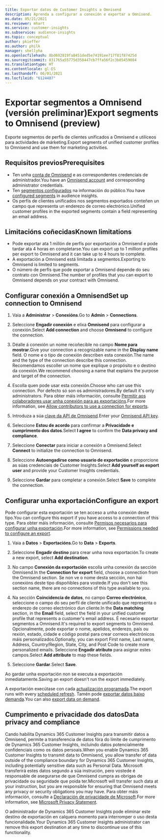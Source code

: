 ```yaml
---
title: Exportar datos de Customer Insights a Omnisend
description: Aprenda a configurar a conexión e exportar a Omnisend.
ms.date: 05/21/2021
ms.reviewer: mhart
ms.service: customer-insights
ms.subservice: audience-insights
ms.topic: conceptual
author: pkieffer
ms.author: philk
manager: shellyha
ms.openlocfilehash: 8bd692819fa8451ded5e74191ee717f81f87425d
ms.sourcegitcommit: 831765a55775d358447cb7ffa56f2c3b85459084
ms.translationtype: HT
ms.contentlocale: gl-ES
ms.lasthandoff: 06/01/2021
ms.locfileid: "6124487"
---
```

# <a name="export-segments-to-omnisend-preview"></a><span data-ttu-id="0e03b-103">Exportar segmentos a Omnisend (versión preliminar)</span><span class="sxs-lookup"><span data-stu-id="0e03b-103">Export segments to Omnisend (preview)</span></span>

<span data-ttu-id="0e03b-104">Exporte segmentos de perfís de clientes unificados a Omnisend e utilíceos para actividades de márketing.</span><span class="sxs-lookup"><span data-stu-id="0e03b-104">Export segments of unified customer profiles to Omnisend and use them for marketing activities.</span></span>

## <a name="prerequisites"></a><span data-ttu-id="0e03b-105">Requisitos previos</span><span class="sxs-lookup"><span data-stu-id="0e03b-105">Prerequisites</span></span>

-   <span data-ttu-id="0e03b-106">Ten unha [conta de Omnisend](https://www.omnisend.com/) e as correspondentes credenciais de administrador.</span><span class="sxs-lookup"><span data-stu-id="0e03b-106">You have an [Omnisend account](https://www.omnisend.com/) and corresponding administrator credentials.</span></span>
-   <span data-ttu-id="0e03b-107">Ten [segmentos configurados](segments.md) na información do público.</span><span class="sxs-lookup"><span data-stu-id="0e03b-107">You have [configured segments](segments.md) in audience insights.</span></span>
-   <span data-ttu-id="0e03b-108">Os perfís de clientes unificados nos segmentos exportados conteñen un campo que representa un enderezo de correo electrónico.</span><span class="sxs-lookup"><span data-stu-id="0e03b-108">Unified customer profiles in the exported segments contain a field representing an email address.</span></span>

## <a name="known-limitations"></a><span data-ttu-id="0e03b-109">Limitacións coñecidas</span><span class="sxs-lookup"><span data-stu-id="0e03b-109">Known limitations</span></span>

- <span data-ttu-id="0e03b-110">Pode exportar ata 1 millón de perfís por exportación a Omnisend e pode tardar ata 4 horas en completarse.</span><span class="sxs-lookup"><span data-stu-id="0e03b-110">You can export up to 1 million profiles per export to Omnisend and it can take up to 4 hours to complete.</span></span>
- <span data-ttu-id="0e03b-111">A exportación a Omnisend está limitada a segmentos.</span><span class="sxs-lookup"><span data-stu-id="0e03b-111">Exporting to Omnisend is limited to segments.</span></span>
- <span data-ttu-id="0e03b-112">O número de perfís que pode exportar a Omnisend depende do seu contrato con Omnisend.</span><span class="sxs-lookup"><span data-stu-id="0e03b-112">The number of profiles that you can export to Omnisend depends on your contract with Omnisend.</span></span>

## <a name="set-up-connection-to-omnisend"></a><span data-ttu-id="0e03b-113">Configurar conexión a Omnisend</span><span class="sxs-lookup"><span data-stu-id="0e03b-113">Set up connection to Omnisend</span></span>

1. <span data-ttu-id="0e03b-114">Vaia a **Administrar** > **Conexións**.</span><span class="sxs-lookup"><span data-stu-id="0e03b-114">Go to **Admin** > **Connections**.</span></span>

1. <span data-ttu-id="0e03b-115">Seleccione **Engadir conexión** e elixa **Omnisend** para configurar a conexión.</span><span class="sxs-lookup"><span data-stu-id="0e03b-115">Select **Add connection** and choose **Omnisend** to configure the connection.</span></span>

1. <span data-ttu-id="0e03b-116">Déalle á conexión un nome recoñecible no campo **Nome para mostrar**.</span><span class="sxs-lookup"><span data-stu-id="0e03b-116">Give your connection a recognizable name in the **Display name** field.</span></span> <span data-ttu-id="0e03b-117">O nome e o tipo de conexión describen esta conexión.</span><span class="sxs-lookup"><span data-stu-id="0e03b-117">The name and the type of the connection describe this connection.</span></span> <span data-ttu-id="0e03b-118">Recomendamos escoller un nome que explique o propósito e o destino da conexión.</span><span class="sxs-lookup"><span data-stu-id="0e03b-118">We recommend choosing a name that explains the purpose and target of the connection.</span></span>

1. <span data-ttu-id="0e03b-119">Escolla quen pode usar esta conexión.</span><span class="sxs-lookup"><span data-stu-id="0e03b-119">Choose who can use this connection.</span></span> <span data-ttu-id="0e03b-120">Por defecto só son os administradores.</span><span class="sxs-lookup"><span data-stu-id="0e03b-120">By default it's only administrators.</span></span> <span data-ttu-id="0e03b-121">Para obter máis información, consulte [Permitir aos colaboradores usar unha conexión para as exportacións](connections.md#allow-contributors-to-use-a-connection-for-exports).</span><span class="sxs-lookup"><span data-stu-id="0e03b-121">For more information, see [Allow contributors to use a connection for exports](connections.md#allow-contributors-to-use-a-connection-for-exports).</span></span>

1. <span data-ttu-id="0e03b-122">Introduza a súa [clave da API de Omnisend](https://support.omnisend.com/en/articles/1061890-generating-api-key).</span><span class="sxs-lookup"><span data-stu-id="0e03b-122">Enter your [Omnisend API key](https://support.omnisend.com/en/articles/1061890-generating-api-key).</span></span>

1. <span data-ttu-id="0e03b-123">Seleccione **Estou de acordo** para confirmar a **Privacidade e cumprimento dos datos**.</span><span class="sxs-lookup"><span data-stu-id="0e03b-123">Select **I agree** to confirm the **Data privacy and compliance**.</span></span>

1. <span data-ttu-id="0e03b-124">Seleccione **Conectar** para iniciar a conexión a Omnisend.</span><span class="sxs-lookup"><span data-stu-id="0e03b-124">Select **Connect** to initialize the connection to Omnisend.</span></span>

1. <span data-ttu-id="0e03b-125">Seleccione **Autoengadirse como usuario de exportación** e proporcione as súas credenciais de Customer Insights.</span><span class="sxs-lookup"><span data-stu-id="0e03b-125">Select **Add yourself as export user** and provide your Customer Insights credentials.</span></span>

1. <span data-ttu-id="0e03b-126">Seleccione **Gardar** para completar a conexión.</span><span class="sxs-lookup"><span data-stu-id="0e03b-126">Select **Save** to complete the connection.</span></span>

## <a name="configure-an-export"></a><span data-ttu-id="0e03b-127">Configurar unha exportación</span><span class="sxs-lookup"><span data-stu-id="0e03b-127">Configure an export</span></span>

<span data-ttu-id="0e03b-128">Pode configurar esta exportación se ten acceso a unha conexión deste tipo.</span><span class="sxs-lookup"><span data-stu-id="0e03b-128">You can configure this export if you have access to a connection of this type.</span></span> <span data-ttu-id="0e03b-129">Para obter máis información, consulte [Permisos necesarios para configurar unha exportación](export-destinations.md#set-up-a-new-export).</span><span class="sxs-lookup"><span data-stu-id="0e03b-129">For more information, see [Permissions needed to configure an export](export-destinations.md#set-up-a-new-export).</span></span>

1. <span data-ttu-id="0e03b-130">Vaia a **Datos** > **Exportacións**.</span><span class="sxs-lookup"><span data-stu-id="0e03b-130">Go to **Data** > **Exports**.</span></span>

1. <span data-ttu-id="0e03b-131">Seleccione **Engadir destino** para crear unha nova exportación.</span><span class="sxs-lookup"><span data-stu-id="0e03b-131">To create a new export, select **Add destination**.</span></span>

1. <span data-ttu-id="0e03b-132">No campo **Conexión da exportación** escolla unha conexión da sección Omnisend.</span><span class="sxs-lookup"><span data-stu-id="0e03b-132">In the **Connection for export** field, choose a connection from the Omnisend section.</span></span> <span data-ttu-id="0e03b-133">Se non ve o nome desta sección, non hai conexións deste tipo dispoñibles para vostede.</span><span class="sxs-lookup"><span data-stu-id="0e03b-133">If you don't see this section name, there are no connections of this type available to you.</span></span>

1. <span data-ttu-id="0e03b-134">Na sección **Coincidencia de datos**, no campo **Correo electrónico**, seleccione o campo do seu perfil de cliente unificado que representa o enderezo de correo electrónico dun cliente.</span><span class="sxs-lookup"><span data-stu-id="0e03b-134">In the **Data matching** section, in the **Email** field, select the field in your unified customer profile that represents a customer's email address.</span></span> <span data-ttu-id="0e03b-135">É necesario exportar segmentos a Omnisend.</span><span class="sxs-lookup"><span data-stu-id="0e03b-135">It's required to export segments to Omnisend.</span></span> <span data-ttu-id="0e03b-136">Opcionalmente, pode exportar o nome, apelidos, enderezo, país ou rexión, estado, cidade e código postal para crear correos electrónicos máis personalizados.</span><span class="sxs-lookup"><span data-stu-id="0e03b-136">Optionally, you can export First name, Last name, Address, Country/Region, State, City, and Post Code to create more personalized emails.</span></span> <span data-ttu-id="0e03b-137">Seleccione **Engadir atributo** para asignar estes campos.</span><span class="sxs-lookup"><span data-stu-id="0e03b-137">Select **Add attribute** to map these fields.</span></span>

1. <span data-ttu-id="0e03b-138">Seleccione **Gardar**.</span><span class="sxs-lookup"><span data-stu-id="0e03b-138">Select **Save**.</span></span>

<span data-ttu-id="0e03b-139">Ao gardar unha exportación non se executa a exportación inmediatamente.</span><span class="sxs-lookup"><span data-stu-id="0e03b-139">Saving an export doesn't run the export immediately.</span></span>

<span data-ttu-id="0e03b-140">A exportación execútase con cada [actualización programada](system.md#schedule-tab).</span><span class="sxs-lookup"><span data-stu-id="0e03b-140">The export runs with every [scheduled refresh](system.md#schedule-tab).</span></span> <span data-ttu-id="0e03b-141">Tamén pode [exportar datos baixo demanda](export-destinations.md#run-exports-on-demand).</span><span class="sxs-lookup"><span data-stu-id="0e03b-141">You can also [export data on demand](export-destinations.md#run-exports-on-demand).</span></span> 


## <a name="data-privacy-and-compliance"></a><span data-ttu-id="0e03b-142">Cumprimento e privacidade dos datos</span><span class="sxs-lookup"><span data-stu-id="0e03b-142">Data privacy and compliance</span></span>

<span data-ttu-id="0e03b-143">Cando habilita Dynamics 365 Customer Insights para transmitir datos a Omnisend, permite a transferencia de datos fóra do límite de cumprimento de Dynamics 365 Customer Insights, incluíndo datos potencialmente confidenciais como os datos persoais.</span><span class="sxs-lookup"><span data-stu-id="0e03b-143">When you enable Dynamics 365 Customer Insights to transmit data to Ommisend, you allow transfer of data outside of the compliance boundary for Dynamics 365 Customer Insights, including potentially sensitive data such as Personal Data.</span></span> <span data-ttu-id="0e03b-144">Microsoft transferirá estes datos segundo a súa instrución, pero vostede é responsable de asegurarse de que Omnisend cumpra as obrigas de privacidade ou seguridade que poida ter.</span><span class="sxs-lookup"><span data-stu-id="0e03b-144">Microsoft will transfer such data at your instruction, but you are responsible for ensuring that Omnisend meets any privacy or security obligations you may have.</span></span> <span data-ttu-id="0e03b-145">Para obter máis información, consulte a [Declaración de privacidade de Microsoft](https://go.microsoft.com/fwlink/?linkid=396732).</span><span class="sxs-lookup"><span data-stu-id="0e03b-145">For more information, see [Microsoft Privacy Statement](https://go.microsoft.com/fwlink/?linkid=396732).</span></span>

<span data-ttu-id="0e03b-146">O administrador de Dynamics 365 Customer Insights pode eliminar este destino de exportación en calquera momento para interromper o uso desta funcionalidade.</span><span class="sxs-lookup"><span data-stu-id="0e03b-146">Your Dynamics 365 Customer Insights administrator can remove this export destination at any time to discontinue use of this functionality.</span></span>
